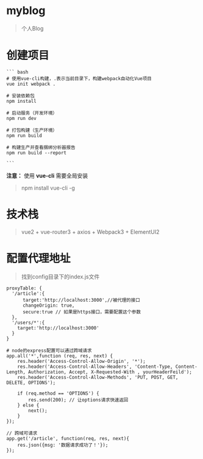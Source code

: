 # myblog

> 个人Blog

# 创建项目
	``` bash
	# 使用vue-cli构建，.表示当前目录下，构建webpack自动化Vue项目
	vue init webpack .
	
	# 安装依赖包
	npm install
	
	# 启动服务（开发环境）
	npm run dev
	
	# 打包构建（生产环境）
	npm run build
	
	# 构建生产并查看捆绑分析器报告
	npm run build --report
	
	```

**注意：** 使用 **vue-cli** 需要全局安装
> npm install vue-cli -g

# 技术栈
> vue2 + vue-router3 + axios + Webpack3 + ElementUI2

# 配置代理地址
> 找到config目录下的index.js文件

	proxyTable: {
      '/article':{
          target:'http://localhost:3000',//被代理的接口
          changeOrigin: true,
          secure:true // 如果是https接口，需要配置这个参数
      },
      '/users/*':{
        target:'http://localhost:3000'
      }
    }
	
	# node的express配置可以通过跨域请求
	app.all('*',function (req, res, next) {
		res.header('Access-Control-Allow-Origin', '*');
		res.header('Access-Control-Allow-Headers', 'Content-Type, Content-Length, Authorization, Accept, X-Requested-With , yourHeaderFeild');
		res.header('Access-Control-Allow-Methods', 'PUT, POST, GET, DELETE, OPTIONS');

		if (req.method == 'OPTIONS') {
			res.send(200); // 让options请求快速返回
		} else {
			next();
		}
	});

	// 跨域可请求
	app.get('/article', function(req, res, next){ 
		res.json({msg: '数据请求成功了！'}); 
	}); 